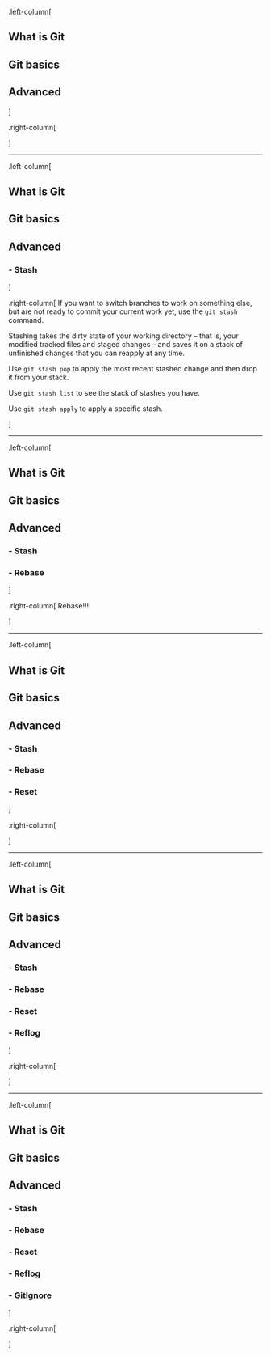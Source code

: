 .left-column[
## What is Git
## Git basics
## Advanced
]

.right-column[

]

---
.left-column[
## What is Git
## Git basics
## Advanced
### - Stash
]

.right-column[
If you want to switch branches to work on something else, but are not ready
to commit your current work yet, use the `git stash` command.

Stashing takes the dirty state of your working directory – that is, your
modified tracked files and staged changes – and saves it on a stack of
unfinished changes that you can reapply at any time.

Use `git stash pop` to apply the most recent stashed change and then
drop it from your stack.

Use `git stash list` to see the stack of stashes you have.

Use `git stash apply` to apply a specific stash.

]

---
.left-column[
## What is Git
## Git basics
## Advanced
### - Stash
### - Rebase
]

.right-column[
Rebase!!!

]

---
.left-column[
## What is Git
## Git basics
## Advanced
### - Stash
### - Rebase
### - Reset
]

.right-column[

]

---
.left-column[
## What is Git
## Git basics
## Advanced
### - Stash
### - Rebase
### - Reset
### - Reflog
]

.right-column[

]

---
.left-column[
## What is Git
## Git basics
## Advanced
### - Stash
### - Rebase
### - Reset
### - Reflog
### - GitIgnore
]

.right-column[

]
